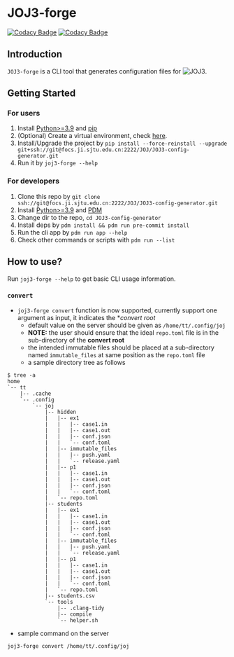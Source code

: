 # JOJ3-forge

[![Codacy Badge](https://app.codacy.com/project/badge/Grade/a98f9aa020874a93bc791a7616fccf21)](https://app.codacy.com/gh/joint-online-judge/JOJ3-config-generator/dashboard)
[![Codacy Badge](https://app.codacy.com/project/badge/Coverage/a98f9aa020874a93bc791a7616fccf21)](https://app.codacy.com/gh/joint-online-judge/JOJ3-config-generator/dashboard)

## Introduction

`JOJ3-forge` is a CLI tool that generates configuration files for ![JOJ3](https://github.com/joint-online-judge/JOJ3).

## Getting Started

### For users

1. Install [Python>=3.9](https://www.python.org/) and [pip](https://pip.pypa.io/)
2. (Optional) Create a virtual environment, check [here](https://packaging.python.org/en/latest/guides/installing-using-pip-and-virtual-environments/).
3. Install/Upgrade the project by `pip install --force-reinstall --upgrade git+ssh://git@focs.ji.sjtu.edu.cn:2222/JOJ/JOJ3-config-generator.git`
4. Run it by `joj3-forge --help`

### For developers

1. Clone this repo by `git clone ssh://git@focs.ji.sjtu.edu.cn:2222/JOJ/JOJ3-config-generator.git`
2. Install [Python>=3.9](https://www.python.org/) and [PDM](https://pdm-project.org/)
3. Change dir to the repo, `cd JOJ3-config-generator`
4. Install deps by `pdm install && pdm run pre-commit install`
5. Run the cli app by `pdm run app --help`
6. Check other commands or scripts with `pdm run --list`

## How to use?

Run `joj3-forge --help` to get basic CLI usage information.

### `convert`

- `joj3-forge convert` function is now supported, currently support one argument as input, it indicates the **convert root*
  - default value on the server should be given as `/home/tt/.config/joj`
  - **NOTE:** the user should ensure that the ideal `repo.toml` file is in the sub-directory of the **convert root**
  - the intended immutable files should be placed at a sub-directory named `immutable_files` at same position as the `repo.toml` file
  - a sample directory tree as follows

```shell
$ tree -a
home
`-- tt
    |-- .cache
    `-- .config
        `-- joj
            |-- hidden
            |   |-- ex1
            |   |   |-- case1.in
            |   |   |-- case1.out
            |   |   |-- conf.json
            |   |   `-- conf.toml
            |   |-- immutable_files
            |   |   |-- push.yaml
            |   |   `-- release.yaml
            |   |-- p1
            |   |   |-- case1.in
            |   |   |-- case1.out
            |   |   |-- conf.json
            |   |   `-- conf.toml
            |   `-- repo.toml
            |-- students
            |   |-- ex1
            |   |   |-- case1.in
            |   |   |-- case1.out
            |   |   |-- conf.json
            |   |   `-- conf.toml
            |   |-- immutable_files
            |   |   |-- push.yaml
            |   |   `-- release.yaml
            |   |-- p1
            |   |   |-- case1.in
            |   |   |-- case1.out
            |   |   |-- conf.json
            |   |   `-- conf.toml
            |   `-- repo.toml
            |-- students.csv
            `-- tools
                |-- .clang-tidy
                |-- compile
                `-- helper.sh
```

- sample command on the server

```shell
joj3-forge convert /home/tt/.config/joj
```
